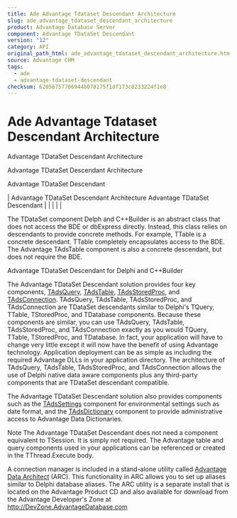 ```yaml
---
title: Ade Advantage Tdataset Descendant Architecture
slug: ade_advantage_tdataset_descendant_architecture
product: Advantage Database Server
component: Advantage TDataSet Descendant
version: "12"
category: API
original_path_html: ade_advantage_tdataset_descendant_architecture.htm
source: Advantage CHM
tags:
  - ade
  - advantage-tdataset-descendant
checksum: 62056757706944b078175f1df173c8233224f1e8
---
```


# Ade Advantage Tdataset Descendant Architecture

Advantage TDataSet Descendant Architecture

Advantage TDataSet Descendant Architecture

Advantage TDataSet Descendant

| Advantage TDataSet Descendant Architecture  Advantage TDataSet Descendant |  |  |  |  |

The TDataSet component Delph and C++Builder is an abstract class that does not access the BDE or dbExpress directly. Instead, this class relies on descendants to provide concrete methods. For example, TTable is a concrete descendant. TTable completely encapsulates access to the BDE. The Advantage TAdsTable component is also a concrete descendant, but does not require the BDE.

Advantage TDataSet Descendant for Delphi and C++Builder

The Advantage TDataSet Descendant solution provides four key components, [TAdsQuery](ade_tadsquery.md), [TAdsTable](ade_tadstable_7.md), [TAdsStoredProc](ade_tadsstoredproc.md), and [TAdsConnection](ade_tadsconnection_7.md). TAdsQuery, TAdsTable, TAdsStoredProc, and TAdsConnection are TDataSet descendants similar to Delphi's TQuery, TTable, TStoredProc, and TDatabase components. Because these components are similar, you can use TAdsQuery, TAdsTable, TAdsStoredProc, and TAdsConnection exactly as you would TQuery, TTable, TStoredProc, and TDatabase. In fact, your application will have to change very little except it will now have the benefit of using Advantage technology. Application deployment can be as simple as including the required Advantage DLLs in your application directory. The architecture of TAdsQuery, TAdsTable, TAdsStoredProc, and TAdsConnection allows the use of Delphi native data aware components plus any third-party components that are TDataSet descendant compatible.

The Advantage TDataSet Descendant solution also provides components such as the [TAdsSettings](ade_tadssettings_7.md) component for environmental settings such as date format, and the [TAdsDictionary](ade_tadsdictionary.md) component to provide administrative access to Advantage Data Dictionaries.

Note The Advantage TDataSet Descendant does not need a component equivalent to TSession. It is simply not required. The Advantage table and query components used in your applications can be referenced or created in the TThread.Execute body.

A connection manager is included in a stand-alone utility called [Advantage Data Architect](ade_advantage_data_architect.md) (ARC). This functionality in ARC allows you to set up aliases similar to Delphi database aliases. The ARC utility is a separate install that is located on the Advantage Product CD and also available for download from the Advantage Developer's Zone at <http://DevZone.AdvantageDatabase.com>
